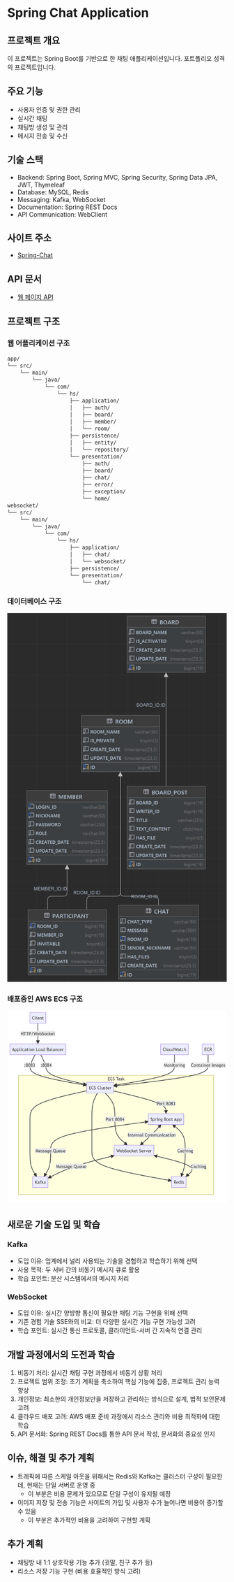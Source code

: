 # Spring Chat Application

## 프로젝트 개요
이 프로젝트는 Spring Boot를 기반으로 한 채팅 애플리케이션입니다. 
포트폴리오 성격의 프로젝트입니다.

## 주요 기능
- 사용자 인증 및 권한 관리
- 실시간 채팅
- 채팅방 생성 및 관리
- 메시지 전송 및 수신

## 기술 스택
- Backend: Spring Boot, Spring MVC, Spring Security, Spring Data JPA, JWT, Thymeleaf
- Database: MySQL, Redis
- Messaging: Kafka, WebSocket
- Documentation: Spring REST Docs
- API Communication: WebClient

## 사이트 주소
- [Spring-Chat](https://www.spring-chat.com)

## API 문서
- [웹 페이지 API](https://hamalade.github.io/spring_chat/)

## 프로젝트 구조

### 웹 어플리케이션 구조
```
app/
└── src/
    └── main/
        └── java/
            └── com/
                └── hs/
                    ├── application/
                    │   ├── auth/
                    │   ├── board/
                    │   ├── member/
                    │   └── room/
                    ├── persistence/
                    │   ├── entity/
                    │   └── repository/
                    └── presentation/
                        ├── auth/
                        ├── board/
                        ├── chat/
                        ├── error/
                        ├── exception/
                        └── home/
websocket/
└── src/
    └── main/
        └── java/
            └── com/
                └── hs/
                    ├── application/
                    │   ├── chat/
                    │   └── websocket/
                    ├── persistence/
                    └── presentation/
                        └── chat/
```

### 데이터베이스 구조
![다이어그램](diagram.png)

### 배포중인 AWS ECS 구조
![img.png](aws_ecs_structure.png)


## 새로운 기술 도입 및 학습

### Kafka
- 도입 이유: 업계에서 널리 사용되는 기술을 경험하고 학습하기 위해 선택
- 사용 목적: 두 서버 간의 비동기 메시지 큐로 활용
- 학습 포인트: 분산 시스템에서의 메시지 처리

### WebSocket
- 도입 이유: 실시간 양방향 통신이 필요한 채팅 기능 구현을 위해 선택
- 기존 경험 기술 SSE와의 비교: 더 다양한 실시간 기능 구현 가능성 고려
- 학습 포인트: 실시간 통신 프로토콜, 클라이언트-서버 간 지속적 연결 관리

## 개발 과정에서의 도전과 학습
1. 비동기 처리: 실시간 채팅 구현 과정에서 비동기 상황 처리
2. 프로젝트 범위 조정: 초기 계획을 축소하여 핵심 기능에 집중, 프로젝트 관리 능력 향상
3. 개인정보: 최소한의 개인정보만을 저장하고 관리하는 방식으로 설계, 법적 보안문제 고려
4. 클라우드 배포 고려: AWS 배포 준비 과정에서 리소스 관리와 비용 최적화에 대한 학습
5. API 문서화: Spring REST Docs를 통한 API 문서 작성, 문서화의 중요성 인지

## 이슈, 해결 및 추가 계획
- 트레픽에 따른 스케일 아웃을 위해서는 Redis와 Kafka는 클러스터 구성이 필요한데, 현재는 단일 서버로 운영 중
  - 이 부분은 비용 문제가 있으므로 단일 구성이 유지될 예정
- 이미지 저장 및 전송 기능은 사이트의 가입 및 사용자 수가 늘어나면 비용이 증가할 수 있음
  - 이 부분은 추가적인 비용을 고려하여 구현할 계획

## 추가 계획
- 채팅방 내 1:1 상호작용 기능 추가 (귓말, 친구 추가 등)
- 리소스 저장 기능 구현 (비용 효율적인 방식 고려)
